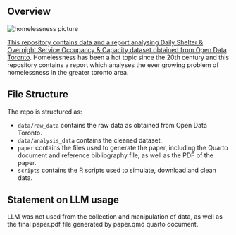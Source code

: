## Overview

![homelessness picture](https://github.com/user-attachments/assets/85e7796a-337e-4a11-a2a7-9db90294ca2d)

[This repository contains data and a report analysing Daily Shelter & Overnight Service Occupancy & Capacity dataset obtained from Open Data Toronto](https://open.toronto.ca/dataset/daily-shelter-overnight-service-occupancy-capacity/). Homelessness has been a hot topic since the 20th century and this repository contains a report which analyses the ever growing problem of homelessness in the greater toronto area.

## File Structure

The repo is structured as:

-   `data/raw_data` contains the raw data as obtained from Open Data Toronto.
-   `data/analysis_data` contains the cleaned dataset.
-   `paper` contains the files used to generate the paper, including the Quarto document and reference bibliography file, as well as the PDF of the paper. 
-   `scripts` contains the R scripts used to simulate, download and clean data.


## Statement on LLM usage
LLM was not used from the collection and manipulation of data, as well as the final paper.pdf file generated by paper.qmd quarto document.   

